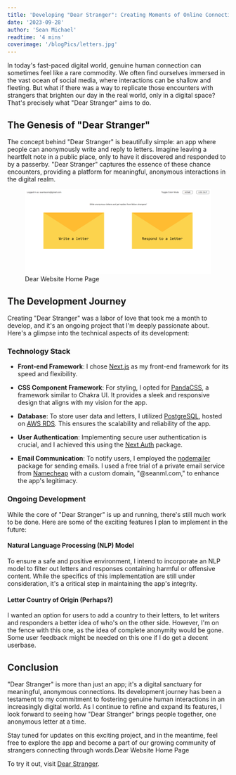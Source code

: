 ```yaml
---
title: 'Developing "Dear Stranger": Creating Moments of Online Connection'
date: '2023-09-28'
author: 'Sean Michael'
readtime: '4 mins'
coverimage: '/blogPics/letters.jpg'
---
```


In today's fast-paced digital world, genuine human connection can sometimes feel like a rare commodity. We often find ourselves immersed in the vast ocean of social media, where interactions can be shallow and fleeting. But what if there was a way to replicate those encounters with strangers that brighten our day in the real world, only in a digital space? That's precisely what "Dear Stranger" aims to do.

## The Genesis of "Dear Stranger"

The concept behind "Dear Stranger" is beautifully simple: an app where people can anonymously write and reply to letters. Imagine leaving a heartfelt note in a public place, only to have it discovered and responded to by a passerby. "Dear Stranger" captures the essence of these chance encounters, providing a platform for meaningful, anonymous interactions in the digital realm.

<figure>
    <img src="https://github.com/seanmic1/personal-website/blob/main/public/blogPics/dearstrangerhome.png?raw=true"
         alt="Dear Website Home Page">
    <figcaption>Dear Website Home Page</figcaption>
</figure>

## The Development Journey

Creating "Dear Stranger" was a labor of love that took me a month to develop, and it's an ongoing project that I'm deeply passionate about. Here's a glimpse into the technical aspects of its development:

### Technology Stack

- **Front-end Framework**: I chose [Next.js](https://nextjs.org/) as my front-end framework for its speed and flexibility.

- **CSS Component Framework**: For styling, I opted for [PandaCSS](https://pandacss.io/), a framework similar to Chakra UI. It provides a sleek and responsive design that aligns with my vision for the app.

- **Database**: To store user data and letters, I utilized [PostgreSQL](https://www.postgresql.org/), hosted on [AWS RDS](https://aws.amazon.com/rds/). This ensures the scalability and reliability of the app.

- **User Authentication**: Implementing secure user authentication is crucial, and I achieved this using the [Next Auth](https://next-auth.js.org/) package.

- **Email Communication**: To notify users, I employed the [nodemailer](https://nodemailer.com/) package for sending emails. I used a free trial of a private email service from [Namecheap](https://www.namecheap.com/) with a custom domain, "@seanml.com," to enhance the app's legitimacy.

### Ongoing Development

While the core of "Dear Stranger" is up and running, there's still much work to be done. Here are some of the exciting features I plan to implement in the future:

#### Natural Language Processing (NLP) Model

To ensure a safe and positive environment, I intend to incorporate an NLP model to filter out letters and responses containing harmful or offensive content. While the specifics of this implementation are still under consideration, it's a critical step in maintaining the app's integrity.

#### Letter Country of Origin (Perhaps?)

I wanted an option for users to add a country to their letters, to let writers and responders a better idea of who's on the other side. However, I'm on the fence with this one, as the idea of complete anonymity would be gone. Some user feedback might be needed on this one if I do get a decent userbase.

## Conclusion

"Dear Stranger" is more than just an app; it's a digital sanctuary for meaningful, anonymous connections. Its development journey has been a testament to my commitment to fostering genuine human interactions in an increasingly digital world. As I continue to refine and expand its features, I look forward to seeing how "Dear Stranger" brings people together, one anonymous letter at a time.

Stay tuned for updates on this exciting project, and in the meantime, feel free to explore the app and become a part of our growing community of strangers connecting through words.Dear Website Home Page

To try it out, visit [Dear Stranger](https://dear-stranger.vercel.app/).

